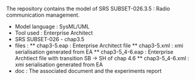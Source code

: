 
The repository contains the model of SRS SUBSET-026.3.5 : Radio communication
management. 

* Model language : SysML/UML 
* Tool used : Enterprise Architect
* SRS SUBSET-026 - chap3.5
* files : 
** chap3-5.eap : Enterprise Architect file
** chap3-5.xml : xmi serialisation generated from EA
** chap3-5_4-6.eap : Enterprise Archtiect file with transition SB -> SH of
chap 4.6
** chap3-5_4-6.xml : xmi serialisation generated from EA
* doc : The associated document and the experiments report

